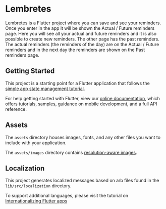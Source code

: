 # Lembretes

Lembretes is a Flutter project where you can save and see your reminders.
Once you enter in the app it will be shown the Actual / Future reminders page.
Here you will see all your actual and future reminders and it is also possible
to create new reminders. The other page has the past reminders. The actual reminders
(the reminders of the day) are on the Actual / Future reminders and in the next day the
reminders are shown on the Past reminders page.

## Getting Started

This project is a starting point for a Flutter application that follows the
[simple app state management
tutorial](https://flutter.dev/docs/development/data-and-backend/state-mgmt/simple).

For help getting started with Flutter, view our
[online documentation](https://flutter.dev/docs), which offers tutorials,
samples, guidance on mobile development, and a full API reference.

## Assets

The `assets` directory houses images, fonts, and any other files you want to
include with your application.

The `assets/images` directory contains [resolution-aware
images](https://flutter.dev/docs/development/ui/assets-and-images#resolution-aware).

## Localization

This project generates localized messages based on arb files found in
the `lib/src/localization` directory.

To support additional languages, please visit the tutorial on
[Internationalizing Flutter
apps](https://flutter.dev/docs/development/accessibility-and-localization/internationalization)
